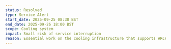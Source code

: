 ```yaml
---
status: Resolved
type: Service Alert
start_date: 2025-09-25 08:30 BST
end_date: 2025-09-26 18:00 BST 
scope: Cooling system
impact: Small risk of service interruption
reason: Essential work on the cooling infrastructure that supports ARCHER2
---
```

